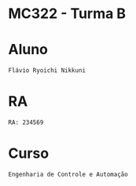 # **MC322 - Turma B**

# **Aluno**
    Flávio Ryoichi Nikkuni

# **RA**
    RA: 234569

# **Curso**
    Engenharia de Controle e Automação